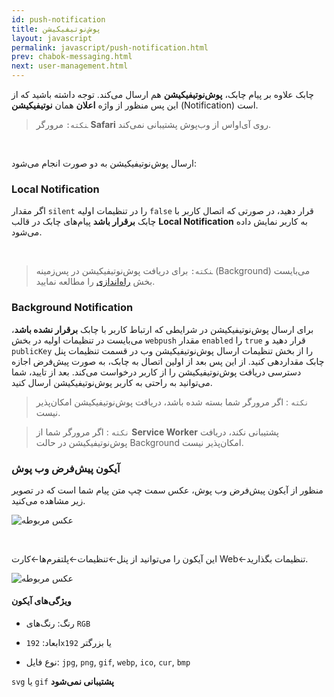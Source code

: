 ```yaml
---
id: push-notification
title: پوش‌نوتیفیکیشن
layout: javascript
permalink: javascript/push-notification.html
prev: chabok-messaging.html
next: user-management.html
---
```


چابک علاوه بر پیام چابک، **پوش‌نوتیفیکیشن** هم ارسال می‌کند. توجه داشته باشید که از این پس منظور از واژه **اعلان** همان **نوتیفیکیشن** (Notification) است.

> ‍‍‍‍‍‍‍‍`نکته:` مرورگر **Safari** روی آی‌او‌اس از وب‌پوش پشتیبانی نمی‌کند.
<Br>
 
ارسال پوش‌نوتیفیکیشن به دو صورت انجام می‌شود:


### Local Notification

اگر مقدار ‍`silent` را در تنظیمات اولیه `false‍` قرار دهید، در صورتی که اتصال کاربر با چابک **برقرار باشد** پیام‌های چابک در قالب **Local Notification** به کاربر نمایش داده می‌شود.

<Br>

> ‍‍‍‍‍‍‍‍`نکته:`  برای دریافت پوش‌نوتیفیکیشن در پس‌زمینه (Background) می‌بایست بخش [راه‌اندازی](/javascript/sdk-setup.html#افزودن-service-worker) را مطالعه نمایید.

### Background Notification

برای ارسال پوش‌نوتیفیکیشن در شرایطی که ارتباط کاربر با چابک **برقرار نشده باشد**، می‌بایست در تنظیمات اولیه در بخش ‍`webpush` مقدار `enabled` را `true` قرار دهید و `publicKey` را از بخش تنظیمات ارسال پوش‌نوتیفیکیشن وب در قسمت تنظیمات پنل چابک مقدار‌دهی کنید.
از این پس بعد از اولین اتصال به چابک، به صورت پیش‌فرض اجازه دسترسی دریافت پوش‌نوتیفیکیشن را از کاربر درخواست می‌کند. بعد از تایید، شما می‌توانید به راحتی به کاربر پوش‌نوتیفیکیشن ارسال کنید.

> `نکته` : اگر مرورگر شما بسته شده باشد، دریافت پوش‌نوتیفیکیشن امکان‌پذیر نیست.

> `نکته` : اگر مرورگر شما از **Service Worker** پشتیبانی نکند، دریافت پوش‌نوتیفیکیشن در حالت Background امکان‌پذیر نیست.


### آیکون پیش‌فرض وب پوش
 
منظور از آیکون پیش‌فرض وب پوش، عکس سمت چپ متن پیام شما است که در تصویر زیر مشاهده می‌کنید. 

![عکس مربوطه](http://uupload.ir/files/fxbi_webpush-icon.png)

<br>

این آیکون را می‌توانید از پنل←تنظیمات←پلتفرم‌ها←کارت Web←تنظیمات بگذارید. 

![عکس مربوطه](http://uupload.ir/files/7ep6_panel.png)

#### ویژگی‌های آیکون

- رنگ: رنگ‌های `RGB`

- ابعاد: `192x192` یا بزرگتر

- نوع فایل: `jpg`, `png`, `gif`, `webp`, `ico`, `cur`, `bmp`

`svg` یا `gif` **پشتیبانی نمی‌شود**
